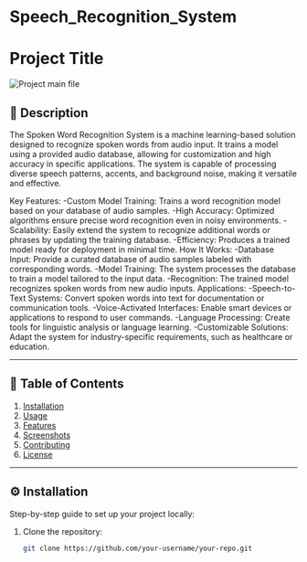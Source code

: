 # Speech_Recognition_System
# Project Title

![Project main file](path-to-your-image-or-url "Optional Title Text")

## 🚀 Description

The Spoken Word Recognition System is a machine learning-based solution designed to recognize spoken words from audio input. It trains a model using a provided audio database, allowing for customization and high accuracy in specific applications. The system is capable of processing diverse speech patterns, accents, and background noise, making it versatile and effective.

Key Features:
-Custom Model Training: Trains a word recognition model based on your database of audio samples.
-High Accuracy: Optimized algorithms ensure precise word recognition even in noisy environments.
-Scalability: Easily extend the system to recognize additional words or phrases by updating the training database.
-Efficiency: Produces a trained model ready for deployment in minimal time.
How It Works:
-Database Input: Provide a curated database of audio samples labeled with corresponding words.
-Model Training: The system processes the database to train a model tailored to the input data.
-Recognition: The trained model recognizes spoken words from new audio inputs.
Applications:
-Speech-to-Text Systems: Convert spoken words into text for documentation or communication tools.
-Voice-Activated Interfaces: Enable smart devices or applications to respond to user commands.
-Language Processing: Create tools for linguistic analysis or language learning.
-Customizable Solutions: Adapt the system for industry-specific requirements, such as healthcare or education.


---

## 📂 Table of Contents

1. [Installation](#installation)
2. [Usage](#usage)
3. [Features](#features)
4. [Screenshots](#screenshots)
5. [Contributing](#contributing)
6. [License](#license)

---

## ⚙️ Installation

Step-by-step guide to set up your project locally:
1. Clone the repository:
   ```bash
   git clone https://github.com/your-username/your-repo.git
